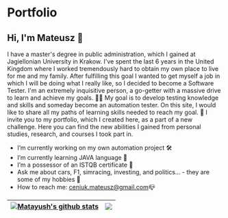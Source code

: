 # Portfolio
## **Hi, I'm Mateusz 👋** 
I have a master's degree in public administration, which I gained at Jagiellonian University in Krakow. I've spent the last 6 years in the United Kingdom where I worked tremendously hard to obtain my own place to live for me and my family. After fulfilling this goal I wanted to get myself a job in which I will be doing what I really like, so I decided to become a Software Tester. I'm an extremely inquisitive person, a go-getter with a massive drive to learn and achieve my goals. 🙋‍♀️
My goal is to develop testing knowledge and skills and someday become an automation tester. On this site, I would like to share all my paths of learning skills needed to reach my goal.
🎯 I invite you to my portfolio, which I created here, as a part of a new challenge. Here you can find the new abilities I gained from personal studies, research, and courses I took part in. 

- I’m currently working on my own automation project 🛠️
- I’m currently learning JAVA language :wrench:
- I’m a possessor of an ISTQB certificate :notebook:
- Ask me about cars, F1, simracing, investing, and politics...  - they are some of my hobbies 🌿
- How to reach me: ceniuk.mateusz@gmail.com:mailbox_closed:

| <a href="https://github.com/anuraghazra/github-readme-stats"><img align="center" src="https://github-readme-stats.vercel.app/api?username=Matayush&show_icons=true&include_all_commits=true&theme=buefy&hide_border=true" alt="Matayush's github stats" /></a> | <a href="https://github.com/anuraghazra/github-readme-stats"><img align="center" src="https://github-readme-stats.vercel.app/api/top-langs/?username=Matayush&layout=compact&theme=buefy&hide_border=true" /></a> |
| ------------- | ------------- |

<!---
Matayush/Matayush is a ✨ special ✨ repository because its `README.md` (this file) appears on your GitHub profile.
You can click the Preview link to take a look at your changes.
--->
